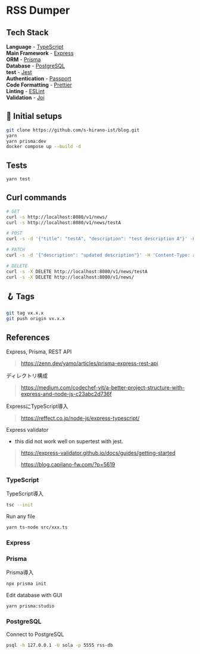 # RSS Dumper

## Tech Stack

**Language** - [TypeScript](https://www.typescriptlang.org/)  
**Main Framework** - [Express](https://expressjs.com/)  
**ORM** - [Prisma](https://www.prisma.io/)  
**Database** - [PostgreSQL](https://www.postgresql.org/)  
**test** - [Jest](https://jestjs.io/)  
**Authentication** - [Passport](http://www.passportjs.org/)  
**Code Formatting** - [Prettier](https://prettier.io/)  
**Linting** - [ESLint](https://eslint.org)  
**Validation** - [Joi](https://joi.dev/)

## 🍾 Initial setups

```bash
git clone https://github.com/s-hirano-ist/blog.git
yarn
yarn prisma:dev
docker compose up --build -d
```

## Tests

```bash
yarn test
```

## Curl commands

```bash
# GET
curl -s http://localhost:8080/v1/news/
curl -s http://localhost:8080/v1/news/testA

# POST
curl -s -d '{"title": "testA", "description": "test description A"}' -H 'Content-Type: application/json' http://localhost:8080/v1/news

# PATCH
curl -s -d '{"description": "updated description"}' -H 'Content-Type: application/json' -X PATCH http://localhost:8080/v1/news/testA

# DELETE
curl -s -X DELETE http://localhost:8080/v1/news/testA
curl -s -X DELETE http://localhost:8080/v1/news/
```

## 🪝 Tags

```bash
git tag vx.x.x
git push origin vx.x.x
```

## References

Express, Prisma, REST API

> https://zenn.dev/yamo/articles/prisma-express-rest-api

ディレクトリ構成

> https://medium.com/codechef-vit/a-better-project-structure-with-express-and-node-js-c23abc2d736f

ExpressにTypeScript導入

> https://reffect.co.jp/node-js/express-typescript/

Express validator

- this did not work well on supertest with jest.

> https://express-validator.github.io/docs/guides/getting-started
>
> https://blog.capilano-fw.com/?p=5619

### TypeScript

TypeScript導入

```bash
tsc --init
```

Run any file

```bash
yarn ts-node src/xxx.ts
```

### Express

### Prisma

Prisma導入

```bash
npx prisma init
```

Edit database with GUI

```bash
yarn prisma:studio
```

### PostgreSQL

Connect to PostgreSQL

```bash
psql -h 127.0.0.1 -U sola -p 5555 rss-db
```
